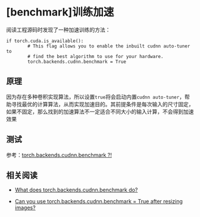 
# [benchmark]训练加速

阅读工程源码时发现了一种加速训练的方法：

```
if torch.cuda.is_available():
        # This flag allows you to enable the inbuilt cudnn auto-tuner to
        # find the best algorithm to use for your hardware.
        torch.backends.cudnn.benchmark = True
```

## 原理

因为存在多种卷积实现算法，所以设置`true`将会启动内置`cudnn auto-tuner`，帮助寻找最优的计算算法，从而实现加速目的。其前提条件是每次输入的尺寸固定，如果不固定，那么找到的加速算法不一定适合不同大小的输入计算，不会得到加速效果

## 测试

参考：[torch.backends.cudnn.benchmark ?!](https://zhuanlan.zhihu.com/p/73711222)

## 相关阅读

* [What does torch.backends.cudnn.benchmark do?](https://discuss.pytorch.org/t/what-does-torch-backends-cudnn-benchmark-do/5936)

* [Can you use torch.backends.cudnn.benchmark = True after resizing images?](https://discuss.pytorch.org/t/can-you-use-torch-backends-cudnn-benchmark-true-after-resizing-images/40659)
